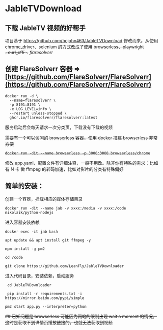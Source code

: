 # JableTVDownload

## 下载 JableTV 视频的好帮手
项目基于 https://github.com/hcjohn463/JableTVDownload 修改而来，从使用chrome_driver、selenium 的方式改成了使用 ~~browserless、playwright~~ ~~~curl_cffi`~~~  *flaresolverr*

## 创建 FlareSolverr 容器 => [https://github.com/FlareSolverr/FlareSolverr](https://github.com/FlareSolverr/FlareSolverr)


```
docker run -d \
  --name=flaresolverr \
  -p 8191:8191 \
  -e LOG_LEVEL=info \
  --restart unless-stopped \
  ghcr.io/flaresolverr/flaresolverr:latest
```

服务启动后会每天请求一次分类页，下载没有下载的视频

~~需要有一个可以访问的 browserless 容器，使用 docker 搭建 browserless 非常方便~~

~~``` docker run -dit --name browserless -p 3000:3000 browserless/chrome ```~~

修改 app.yaml，配置文件有详细注释，一般不用改。除非你有特殊的需求：比如有 N 卡 做 ffmpeg 的转码加速，比如对影片的分类有特殊偏好

## 简单的安装：
创建一个容器，挂载相应的媒体存储目录

``` docker run -dit --name jab -v xxxx:/media -v xxxx:/code nikolaik/python-nodejs ```

进入容器安装依赖

``` docker exec -it jab bash ```

``` apt update && apt install git ffmpeg -y ```

``` npm install -g pm2 ```

``` cd /code ```

``` git clone https://github.com/LeanFly/JableTVDownloader ```

进入代码目录，安装依赖，启动服务

``` cd JableTVDownloader```

``` pip install -r requirements.txt -i https://mirror.baidu.com/pypi/simple```

``` pm2 start app.py --interpreter=python ```


~~## 已知问题是 browserless 可能因为网站的限制出现 wait a moment 的情况，这时是获取不到详情页播放链接的，也就无法获取到视频~~


